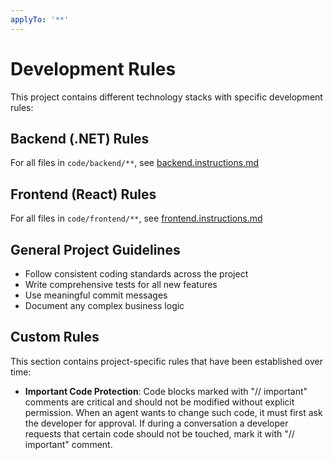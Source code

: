 ```yaml
---
applyTo: '**'
---
```

# Development Rules

This project contains different technology stacks with specific development rules:

## Backend (.NET) Rules
For all files in `code/backend/**`, see [backend.instructions.md](backend.instructions.md)

## Frontend (React) Rules
For all files in `code/frontend/**`, see [frontend.instructions.md](frontend.instructions.md)

## General Project Guidelines
- Follow consistent coding standards across the project
- Write comprehensive tests for all new features
- Use meaningful commit messages
- Document any complex business logic

## Custom Rules
This section contains project-specific rules that have been established over time:

- **Important Code Protection**: Code blocks marked with "// important" comments are critical and should not be modified without explicit permission. When an agent wants to change such code, it must first ask the developer for approval. If during a conversation a developer requests that certain code should not be touched, mark it with "// important" comment.
